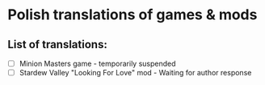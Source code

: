 # **Polish translations of games & mods**

## List of translations:
- [ ] Minion Masters game - temporarily suspended
- [ ] Stardew Valley "Looking For Love" mod - Waiting for author response
